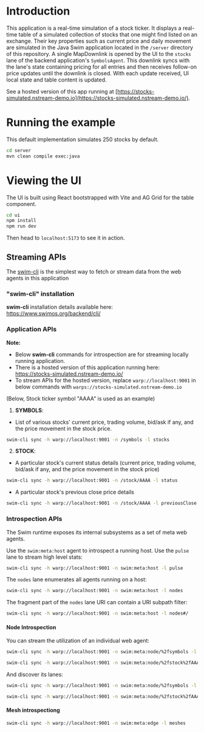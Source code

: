 # Introduction 

This application is a real-time simulation of a stock ticker. It displays a real-time table of a simulated collection of stocks that one might find listed on an exchange. Their key properties such as current price and daily movement are simulated in the Java Swim application located in the `/server` directory of this repository. A single MapDownlink is opened by the UI to the `stocks` lane of the backend application's `SymbolsAgent`. This downlink syncs with the lane's state containing pricing for all entries and then receives follow-on price updates until the downlink is closed. With each update received, UI local state and table content is updated.

See a hosted version of this app running at [https://stocks-simulated.nstream-demo.io](https://stocks-simulated.nstream-demo.io/).
# Running the example
This default implementation simulates 250 stocks by default. 
```bash
cd server
mvn clean compile exec:java
```

# Viewing the UI

The UI is built using React bootstrapped with Vite and AG Grid for the table component.


```bash
cd ui
npm install
npm run dev
```

Then head to `localhost:5173` to see it in action.

## Streaming APIs

The [swim-cli](https://www.swimos.org/backend/cli/) is the simplest way to fetch or stream data from  the web agents in this application

### "swim-cli" installation
**swim-cli** installation details available here: https://www.swimos.org/backend/cli/

### Application APIs
**Note:**
* Below **swim-cli** commands for introspection are for streaming locally running application.
* There is a hosted version of this application running here: https://stocks-simulated.nstream-demo.io/
* To stream APIs for the hosted version, replace `warp://localhost:9001` in below commands with `warps://stocks-simulated.nstream-demo.io`

(Below, Stock ticker symbol "AAAA" is used as an example)

1. **SYMBOLS**:

* List of various stocks' current price, trading volume, bid/ask if any, and the price movement in the stock price.
```sh
swim-cli sync -h warp://localhost:9001 -n /symbols -l stocks
```

2. **STOCK**:

* A particular stock's current status details (current price, trading volume, bid/ask if any, and the price movement in the stock price)
```sh
swim-cli sync -h warp://localhost:9001 -n /stock/AAAA -l status
```

* A particular stock's previous close price details
```sh
swim-cli sync -h warp://localhost:9001 -n /stock/AAAA -l previousClose
```

### Introspection APIs
The Swim runtime exposes its internal subsystems as a set of meta web agents.

Use the `swim:meta:host` agent to introspect a running host. Use the `pulse`
lane to stream high level stats:

```sh
swim-cli sync -h warp://localhost:9001 -n swim:meta:host -l pulse
```

The `nodes` lane enumerates all agents running on a host:

```sh
swim-cli sync -h warp://localhost:9001 -n swim:meta:host -l nodes
```

The fragment part of the `nodes` lane URI can contain a URI subpath filter:

```sh
swim-cli sync -h warp://localhost:9001 -n swim:meta:host -l nodes#/
```

#### Node Introspection

You can stream the utilization of an individual web agent:

```sh
swim-cli sync -h warp://localhost:9001 -n swim:meta:node/%2fsymbols -l pulse

swim-cli sync -h warp://localhost:9001 -n swim:meta:node/%2fstock%2fAAAA -l pulse
```

And discover its lanes:

```sh
swim-cli sync -h warp://localhost:9001 -n swim:meta:node/%2fsymbols -l lanes

swim-cli sync -h warp://localhost:9001 -n swim:meta:node/%2fstock%2fAAAA -l lanes
```

#### Mesh introspectiong

```sh
swim-cli sync -h warp://localhost:9001 -n swim:meta:edge -l meshes
```
